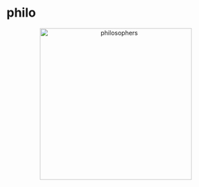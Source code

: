 # philo

<p align="center">
  <a href="https://github.com/maiadegraaf">
    <picture>
        <img alt="philosophers" src="https://user-images.githubusercontent.com/68693691/193335768-6f2799a9-6904-497b-b49a-707ac551e21d.pn" width=350>
    </picture>
  </a>
</p>


